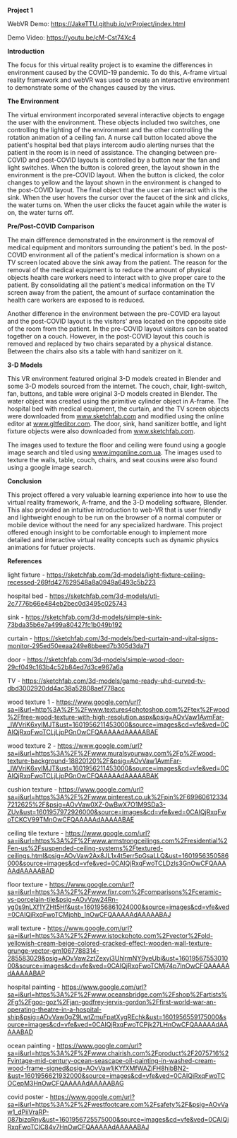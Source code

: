**Project 1**

WebVR Demo: https://JakeTTU.github.io/vrProject/index.html

Demo Video: https://youtu.be/cM-Cst74Xc4

**Introduction**

The focus for this virtual reality project is to examine the differences in environment caused by the COVID-19 pandemic. To do this, A-frame virtual reality framework and webVR was used to create an interactive environment to demonstrate some of the changes caused by the virus. 


**The Environment**

The virtual environment incorporated several interactive objects to engage the user with the environment. These objects included two switches, one controlling the lighting of the environment and the other controlling the rotation animation of a ceiling fan. A nurse call button located above the patient's hospital bed that plays intercom audio alerting nurses that the patient in the room is in need of assistance. The changing between pre-COVID and post-COVID layouts is controlled by a button near the fan and light switches. When the button is colored green, the layout shown in the environment is the pre-COVID layout. When the button is clicked, the color changes to yellow and the layout shown in the environment is changed to the post-COVID layout. The final object that the user can interact with is the sink. When the user hovers the cursor over the faucet of the sink and clicks, the water turns on. When the user clicks the faucet again while the water is on, the water turns off. 


**Pre/Post-COVID Comparison**

The main difference demonstrated in the environment is the removal of medical equipment and monitors surrounding the patient's bed. In the post-COVID environment all of the patient's medical information is shown on a TV screen located above the sink away from the patient. The reason for the removal of the medical equipment is to reduce the amount of physical objects health care workers need to interact with to give proper care to the patient. By consolidating all the patient's medical information on the TV screen away from the patient, the amount of surface contamination the health care workers are exposed to is reduced.

Another difference in the environment between the pre-COVID era layout and the post-COVID layout is the visitors' area located on the opposite side of the room from the patient. In the pre-COVID layout visitors can be seated together on a couch. However, in the post-COVID layout this couch is removed and replaced by two chairs separated by a physical distance. Between the chairs also sits a table with hand sanitizer on it. 


**3-D Models**

This VR environment featured original 3-D models created in Blender and some 3-D models sourced from the internet. The couch, chair, light-switch, fan, buttons, and table were original 3-D models created in Blender. The water object was created using the primitive cylinder object in A-frame. The hospital bed with medical equipment, the curtain, and the TV screen objects were downloaded from www.sketchfab.com and modified using the online editor at www.gltfeditor.com. The door, sink, hand sanitizer bottle, and light fixture objects were also downloaded from www.sketchfab.com. 

The images used to texture the floor and ceiling were found using a google image search and tiled using www.imgonline.com.ua. The images used to texture the walls, table, couch, chairs, and seat cousins were also found using a google image search. 


**Conclusion**

This project offered a very valuable learning experience into how to use the virtual reality framework, A-frame, and the 3-D modeling software, Blender. This also provided an intuitive introduction to web-VR that is user friendly and lightweight enough to be run on the browser of a normal computer or mobile device without the need for any specialized hardware. This project offered enough insight to be comfortable enough to implement more detailed and interactive virtual reality concepts such as dynamic physics animations for futuer projects.


**References**

light fixture - https://sketchfab.com/3d-models/light-fixture-ceiling-recessed-269fd427629548a8a0949a6493c5b223

hospital bed - https://sketchfab.com/3d-models/uti-2c7776b66e484eb2bec0d3495c025743

sink - https://sketchfab.com/3d-models/simple-sink-73bda35b6e7a499a80427fc1b049b192

curtain - https://sketchfab.com/3d-models/bed-curtain-and-vital-signs-monitor-295ed50eeaa249e8bbeed7b305d3da71

door - https://sketchfab.com/3d-models/simple-wood-door-29cf049c163b4c52b84ed7d3ce967a6a

TV -  https://sketchfab.com/3d-models/game-ready-uhd-curved-tv-dbd3002920dd4ac38a52808aef778acc

wood texture 1 - https://www.google.com/url?sa=i&url=http%3A%2F%2Fwww.textures4photoshop.com%2Ftex%2Fwood%2Ffree-wood-texture-with-high-resolution.aspx&psig=AOvVaw1AvmFar-_IWVriK6xylMJT&ust=1601956211453000&source=images&cd=vfe&ved=0CAIQjRxqFwoTCLjLjpPGnOwCFQAAAAAdAAAAABAE

wood texture 2 - https://www.google.com/url?sa=i&url=https%3A%2F%2Fwww.muralsyourway.com%2Fp%2Fwood-texture-background-18820120%2F&psig=AOvVaw1AvmFar-_IWVriK6xylMJT&ust=1601956211453000&source=images&cd=vfe&ved=0CAIQjRxqFwoTCLjLjpPGnOwCFQAAAAAdAAAAABAK

cushion texture - https://www.google.com/url?sa=i&url=https%3A%2F%2Fwww.pinterest.co.uk%2Fpin%2F699606123347212625%2F&psig=AOvVaw0XZ-0wBwX7O1M9SDa3-ZUv&ust=1601957972926000&source=images&cd=vfe&ved=0CAIQjRxqFwoTCKCV99TMnOwCFQAAAAAdAAAAABAE

ceiling tile texture - https://www.google.com/url?sa=i&url=https%3A%2F%2Fwww.armstrongceilings.com%2Fresidential%2Fen-us%2Fsuspended-ceiling-systems%2Ftextured-ceilings.html&psig=AOvVaw2Ax8JL1x4t5err5pGsaLLQ&ust=1601956350586000&source=images&cd=vfe&ved=0CAIQjRxqFwoTCLDzls3GnOwCFQAAAAAdAAAAABAD

floor texture - https://www.google.com/url?sa=i&url=https%3A%2F%2Fwww.fixr.com%2Fcomparisons%2Fceramic-vs-porcelain-tile&psig=AOvVaw24Rn-yg0s9nLXf1YZHt5Hf&ust=1601956861024000&source=images&cd=vfe&ved=0CAIQjRxqFwoTCMjphb_InOwCFQAAAAAdAAAAABAJ

wall texture - https://www.google.com/url?sa=i&url=https%3A%2F%2Fwww.istockphoto.com%2Fvector%2Fold-yellowish-cream-beige-colored-cracked-effect-wooden-wall-texture-grunge-vector-gm1067788314-285583029&psig=AOvVaw2ztZexyi3UhlrmNY9yeUbi&ust=1601956755301000&source=images&cd=vfe&ved=0CAIQjRxqFwoTCMj74p7InOwCFQAAAAAdAAAAABAP

hospital painting - https://www.google.com/url?sa=i&url=https%3A%2F%2Fwww.oceansbridge.com%2Fshop%2Fartists%2Fg%2Fgoo-goz%2Fjan-godfrey-jervis-gordon%2Ffirst-world-war-an-operating-theatre-in-a-hospital-ship&psig=AOvVaw0gZ9LwtZmuFpatXygREchk&ust=1601956559175000&source=images&cd=vfe&ved=0CAIQjRxqFwoTCPjk27LHnOwCFQAAAAAdAAAAABAD

ocean painting - https://www.google.com/url?sa=i&url=https%3A%2F%2Fwww.chairish.com%2Fproduct%2F2075716%2Fvintage-mid-century-ocean-seascape-oil-painting-in-washed-cream-wood-frame-signed&psig=AOvVaw1jKYfXMfWAZjFH8hibBN2-&ust=1601956621932000&source=images&cd=vfe&ved=0CAIQjRxqFwoTCOCepM3HnOwCFQAAAAAdAAAAABAG

covid poster - https://www.google.com/url?sa=i&url=https%3A%2F%2Fwestfootcare.com%2Fsafety%2F&psig=AOvVaw1_dPiiVraRP-087bizqRny&ust=1601956725575000&source=images&cd=vfe&ved=0CAIQjRxqFwoTCIC84v7HnOwCFQAAAAAdAAAAABAJ
